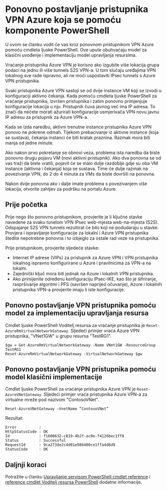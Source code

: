<properties
   pageTitle="Ponovno postavljanje pristupnika za Azure VPN | Microsoft Azure"
   description="U ovom se članku vodit će vas kroz vraćanje pristupnika za VPN Azure. U članku odnosi se na pristupnika VPN-a i na klasični i implementaciju modelima Voditelj resursa."
   services="vpn-gateway"
   documentationCenter="na"
   authors="cherylmc"
   manager="carmonm"
   editor=""
   tags="azure-resource-manager,azure-service-management"/>

<tags
   ms.service="vpn-gateway"
   ms.devlang="na"
   ms.topic="article"
   ms.tgt_pltfrm="na"
   ms.workload="infrastructure-services"
   ms.date="09/23/2016"
   ms.author="cherylmc"/>

# <a name="reset-an-azure-vpn-gateway-using-powershell"></a>Ponovno postavljanje pristupnika VPN Azure koja se pomoću komponente PowerShell


U ovom se članku vodit će vas kroz ponovnom pristupnikom VPN Azure pomoću cmdleta ljuske PowerShell. Ove upute obuhvaćaju model za klasični uvođenje i implementaciju model upravljanja resursima.

Vraćanje pristupnika Azure VPN je korisno ako izgubite više lokacija grupa podaci na jednu ili više tunnels S2S VPN-a. U tom slučaju uređajima VPN lokalnog sve rade ispravno, ali ne moći uspostaviti IPsec tunnels s Azure VPN pristupnika. 

Svaki pristupnika Azure VPN sastoji se od dvije instance VM koji se izvodi u konfiguraciji aktivno čekanja. Kada pomoću cmdleta ljuske PowerShell za vraćanje pristupnika, izvršen pristupnika i zatim ponovno primjenjuje konfiguracije lokacija u nju. Pristupnik čuva javnog već ima IP adresa. To znači da nećete morati ažurirati konfiguracije usmjerivača VPN novu javnu IP adresu za pristupnik za Azure VPN-a.  

Kada se izda naredbu, aktivni trenutne instance pristupnika Azure VPN ponovo ne pokrene odmah. Tijekom prebacivanje iz aktivne instance (koja se sustava), čekanja instanci će biti kratak praznina. Razmak mora biti manja od jedne minute.

Ako nakon prvo pokretanje se obnovi veza, problema ista naredba da biste ponovno drugu pojavu VM (novi aktivni pristupnik). Ako dva ponovna se od vas traži da biste vratili, pojavit će se malo dulje razdoblje gdje su oba VM instance (aktivna i čekanja) koja se sustava. Time će dulje razmak na povezivanje VPN, do 2 do 4 minuta za VMs da biste dovršili na ponovna.

Nakon dvije ponovna ako i dalje imate problema s povezivanjem više lokacija, otvorite zahtjev za podršku na portalu Azure.

## <a name="before-you-begin"></a>Prije početka

Prije nego što ponovno pristupnikom, provjerite je li ključne stavke navedene za svaku tunelom VPN IPsec web-mjesta web-na-mjesta (S2S). Odspajanje S2S VPN tunnels rezultirat će bilo koji ne podudaraju u stavke. Provjera i ispravljanje konfiguracije za lokalni i Azure VPN pristupnika štedite nepotrebne ponovna i to izbjeglo za ostale rad veze na pristupnika.

Prije pristupnikom, provjerite sljedeće stavke:

- Internet IP adrese (VIPs) za pristupnik za Azure VPN i VPN pristupnika lokalnog ispravno konfigurirane u Azure i pravilnicima za VPN-a na lokalni.
- Zajednički ključ mora biti jednak na Azure i lokalnih VPN pristupnika.
- Ako primijenite određenu konfiguraciju IPsec-IKE, kao što je šifriranje, raspršivanje algoritmi i PFS (savršen naprijed očuvanje), Azure i lokalnih pristupnika VPN-a provjerite imaju li iste konfiguracije.

## <a name="reset-a-vpn-gateway-using-the-resource-management-deployment-model"></a>Ponovno postavljanje VPN pristupnika pomoću model za implementaciju upravljanja resursa

Cmdlet ljuske PowerShell Voditelj resursa za vraćanje pristupnika je `Reset-AzureRmVirtualNetworkGateway`. Sljedeći primjer vraća Azure VPN pristupnika, "VNet1GW" u grupu resursa "TestRG1".

    $gw = Get-AzureRmVirtualNetworkGateway -Name VNet1GW -ResourceGroup TestRG1
    Reset-AzureRmVirtualNetworkGateway -VirtualNetworkGateway $gw

## <a name="reset-a-vpn-gateway-using-the-classic-deployment-model"></a>Ponovno postavljanje VPN pristupnika pomoću model klasični implementacije

Cmdlet ljuske PowerShell za vraćanje pristupnika Azure VPN je `Reset-AzureVNetGateway`. Sljedeći primjer vraća pristupnika Azure VPN-a za virtualne mreže pod nazivom "ContosoVNet".
 
    Reset-AzureVNetGateway –VnetName “ContosoVNet” 

Rezultat:

    Error          :
    HttpStatusCode : OK
    Id             : f1600632-c819-4b2f-ac0e-f4126bec1ff8
    Status         : Successful
    RequestId      : 9ca273de2c4d01e986480ce1ffa4d6d9
    StatusCode     : OK


## <a name="next-steps"></a>Daljnji koraci
    
Potražite u članku [Upravljanje servisom PowerShell cmdlet reference](https://msdn.microsoft.com/library/azure/mt617104.aspx) i [reference cmdlet Voditelj resursa PowerShell](http://go.microsoft.com/fwlink/?LinkId=828732) dodatne informacije.






